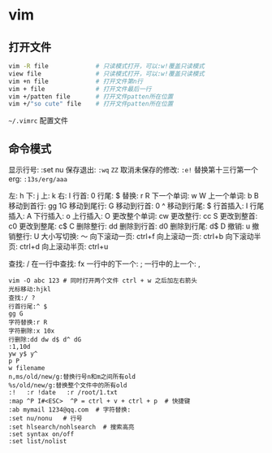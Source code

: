 # vim

## 打开文件
```bash
vim -R file             # 只读模式打开，可以:w!覆盖只读模式
view file               # 只读模式打开，可以:w!覆盖只读模式
vim +n file             # 打开文件第n行
vim + file              # 打开文件最后一行
vim +/patten file       # 打开文件patten所在位置
vim +/"so cute" file    # 打开文件patten所在位置
```

`~/.vimrc` 配置文件

## 命令模式
显示行号: :set nu
保存退出: `:wq` `ZZ`
取消未保存的修改: `:e!`
替换第十三行第一个erg: `:13s/erg/aaa`



左: h
下: j
上: k
右: l
行首: 0
行尾: $
替换: r R
下一个单词: w W
上一个单词: b B
移动到首行: gg 1G
移动到尾行: G
移动到行首: 0 ^
移动到行尾: $
行首插入: I
行尾插入: A
下行插入: o
上行插入: O
更改整个单词: cw
更改整行: cc S
更改到整首: c0
更改到整尾: c$ C
删除整行: dd
删除到行首: d0
删除到行尾: d$ D
撤销: u
撤销整行: U
大小写切换: ～
向下滚动一页: ctrl+f
向上滚动一页: ctrl+b
向下滚动半页: ctrl+d
向上滚动半页: ctrl+u

查找: /
在一行中查找: fx
一行中的下一个: ;
一行中的上一个: ,

```
vim -O abc 123 # 同时打开两个文件 ctrl + w 之后加左右箭头
光标移动:hjkl
查找:/ ?
行首行尾:^ $
gg G
字符替换:r R
字符删除:x 10x
行删除:dd dw d$ d^ dG
:1,10d
yw y$ y^ 
p P
w filename
n,ms/old/new/g:替换行号n和m之间所有old
%s/old/new/g:替换整个文件中的所有old
:!   :r !date   :r /root/1.txt
:map ^P I#<ESC>  ^P = ctrl + v + ctrl + p  # 快捷键
:ab mymail 1234@qq.com  # 字符替换:
:set nu/nonu   # 行号
:set hlsearch/nohlsearch  # 搜索高亮
:set syntax on/off  
:set list/nolist
```